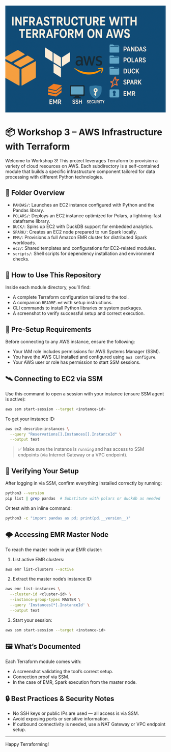 ![Terraform AWS Banner](./banner.png)

# 📦 Workshop 3 – AWS Infrastructure with Terraform

Welcome to Workshop 3! This project leverages Terraform to provision a variety of cloud resources on AWS. Each subdirectory is a self-contained module that builds a specific infrastructure component tailored for data processing with different Python technologies.

## 📁 Folder Overview

- `PANDAS/`: Launches an EC2 instance configured with Python and the Pandas library.
- `POLARS/`: Deploys an EC2 instance optimized for Polars, a lightning-fast dataframe library.
- `DUCK/`: Spins up EC2 with DuckDB support for embedded analytics.
- `SPARK/`: Creates an EC2 node prepared to run Spark locally.
- `EMR/`: Provisions a full Amazon EMR cluster for distributed Spark workloads.
- `ec2/`: Shared templates and configurations for EC2-related modules.
- `scripts/`: Shell scripts for dependency installation and environment checks.

## 🚀 How to Use This Repository

Inside each module directory, you’ll find:

- A complete Terraform configuration tailored to the tool.
- A companion `README.md` with setup instructions.
- CLI commands to install Python libraries or system packages.
- A screenshot to verify successful setup and correct execution.

## 🔐 Pre-Setup Requirements

Before connecting to any AWS instance, ensure the following:

- Your IAM role includes permissions for AWS Systems Manager (SSM).
- You have the AWS CLI installed and configured using `aws configure`.
- Your AWS user or role has permission to start SSM sessions.

## 🛰️ Connecting to EC2 via SSM

Use this command to open a session with your instance (ensure SSM agent is active):

```bash
aws ssm start-session --target <instance-id>
```

To get your instance ID:

```bash
aws ec2 describe-instances \
  --query "Reservations[].Instances[].InstanceId" \
  --output text
```

> ✅ Make sure the instance is `running` and has access to SSM endpoints (via Internet Gateway or a VPC endpoint).

## 🧪 Verifying Your Setup

After logging in via SSM, confirm everything installed correctly by running:

```bash
python3 --version
pip list | grep pandas  # Substitute with polars or duckdb as needed
```

Or test with an inline command:

```bash
python3 -c "import pandas as pd; print(pd.__version__)"
```

## 🌩️ Accessing EMR Master Node

To reach the master node in your EMR cluster:

1. List active EMR clusters:

```bash
aws emr list-clusters --active
```

2. Extract the master node’s instance ID:

```bash
aws emr list-instances \
  --cluster-id <cluster-id> \
  --instance-group-types MASTER \
  --query 'Instances[*].InstanceId' \
  --output text
```

3. Start your session:

```bash
aws ssm start-session --target <instance-id>
```

## 🖼️ What’s Documented

Each Terraform module comes with:

- A screenshot validating the tool’s correct setup.
- Connection proof via SSM.
- In the case of EMR, Spark execution from the master node.

## 🔒 Best Practices & Security Notes

- No SSH keys or public IPs are used — all access is via SSM.
- Avoid exposing ports or sensitive information.
- If outbound connectivity is needed, use a NAT Gateway or VPC endpoint setup.

---

Happy Terraforming!
